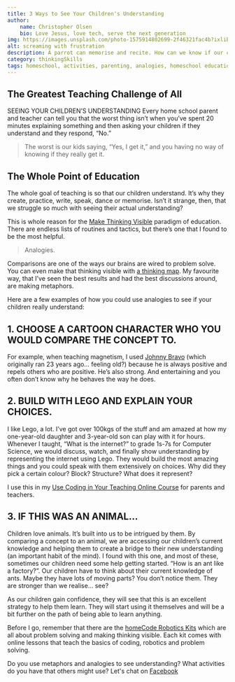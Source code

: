 ```yaml
---
title: 3 Ways to See Your Children's Understanding
author:
    name: Christopher Olsen
    bio: Love Jesus, love tech, serve the next generation
img: https://images.unsplash.com/photo-1575914802699-2f46321fac4b?ixlib=rb-1.2.1&ixid=eyJhcHBfaWQiOjEyMDd9&auto=format&fit=crop&w=1321&q=80
alt: screaming with frustration
description: A parrot can memorise and recite. How can we know if our children are truly learning? Is it possible to know if they truly understand?
category: thinkingSkills
tags: homeschool, activities, parenting, analogies, homeschool education
---
```


## The Greatest Teaching Challenge of All
SEEING YOUR CHILDREN’S UNDERSTANDING
Every home school parent and teacher can tell you that the worst thing isn’t when you’ve spent 20 minutes explaining something and then asking your children if they understand and they respond, “No.”

>The worst is our kids saying, “Yes, I get it,” and you having no way of knowing if they really get it.

## The Whole Point of Education

The whole goal of teaching is so that our children understand. It’s why they create, practice, write, speak, dance or memorise. Isn’t it strange, then, that we struggle so much with seeing their actual understanding?

This is whole reason for the [Make Thinking Visible](https://www.amazon.com/Making-Thinking-Visible-Understanding-Independence/dp/047091551X#:~:text=Visible%20Thinking%20is%20a%20research,of%20the%20topics%20they%20study) paradigm of education. There are endless lists of routines and tactics, but there’s one that I found to be the most helpful.

>Analogies.

Comparisons are one of the ways our brains are wired to problem solve. You can even make that thinking visible with [a thinking map](https://knightsthinking.co.za/tag/double-bubble-map/). My favourite way, that I’ve seen the best results and had the best discussions around, are making metaphors.

Here are a few examples of how you could use analogies to see if your children really understand:

## 1. CHOOSE A CARTOON CHARACTER WHO YOU WOULD COMPARE THE CONCEPT TO.
For example, when teaching magnetism, I used [Johnny Bravo](https://en.wikipedia.org/wiki/Johnny_Bravo) (which originally ran 23 years ago… feeling old?) because he is always positive and repels others who are positive. He’s also strong. And entertaining and you often don’t know why he behaves the way he does.

## 2. BUILD WITH LEGO AND EXPLAIN YOUR CHOICES.
I like Lego, a lot. I’ve got over 100kgs of the stuff and am amazed at how my one-year-old daughter and 3-year-old son can play with it for hours. Whenever I taught, “What is the internet?” to grade 1s-7s for Computer Science, we would discuss, watch, and finally show understanding by representing the internet using Lego. They would build the most amazing things and you could speak with them extensively on choices. Why did they pick a certain colour? Block? Structure? What does it represent?

I use this in my [Use Coding in Your Teaching Online Course](https://www.udemy.com/course/homecodeparents/?referralCode=9CF8785ED8A56A6FED8F) for parents and teachers.

## 3. IF THIS WAS AN ANIMAL…
Children love animals. It’s built into us to be intrigued by them. By comparing a concept to an animal, we are accessing our children’s current knowledge and helping them to create a bridge to their new understanding (an important habit of the mind). I found with this one, and most of these, sometimes our children need some help getting started. “How is an ant like a factory?”. Our children have to think about their current knowledge of ants. Maybe they have lots of moving parts? You don’t notice them. They are stronger than we realise… see?

As our children gain confidence, they will see that this is an excellent strategy to help them learn. They will start using it themselves and will be a bit further on the path of being able to learn anything.

Before I go, remember that there are the [homeCode Robotics Kits](http://homecode.shop) which are all about problem solving and making thinking visible. Each kit comes with online lessons that teach the basics of coding, robotics and problem solving.

Do you use metaphors and analogies to see understanding? What activities do you have that others might use? Let's chat on [Facebook](https://facebook.com/homecodegeorge)
